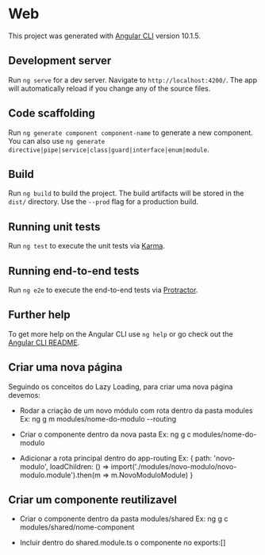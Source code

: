 # Web

This project was generated with [Angular CLI](https://github.com/angular/angular-cli) version 10.1.5.

## Development server

Run `ng serve` for a dev server. Navigate to `http://localhost:4200/`. The app will automatically reload if you change any of the source files.

## Code scaffolding

Run `ng generate component component-name` to generate a new component. You can also use `ng generate directive|pipe|service|class|guard|interface|enum|module`.

## Build

Run `ng build` to build the project. The build artifacts will be stored in the `dist/` directory. Use the `--prod` flag for a production build.

## Running unit tests

Run `ng test` to execute the unit tests via [Karma](https://karma-runner.github.io).

## Running end-to-end tests

Run `ng e2e` to execute the end-to-end tests via [Protractor](http://www.protractortest.org/).

## Further help

To get more help on the Angular CLI use `ng help` or go check out the [Angular CLI README](https://github.com/angular/angular-cli/blob/master/README.md).

## Criar uma nova página

Seguindo os conceitos do Lazy Loading, para criar uma nova página devemos:

- Rodar a criação de um novo módulo com rota dentro da pasta modules
Ex: ng g m modules/nome-do-modulo --routing

- Criar o componente dentro da nova pasta
Ex: ng g c modules/nome-do-modulo

- Adicionar a rota principal dentro do app-routing
Ex: {
    path: 'novo-modulo',
    loadChildren: () => import('./modules/novo-modulo/novo-modulo.module').then(m => m.NovoModuloModule)
  }

## Criar um componente reutilizavel

- Criar o componente dentro da pasta modules/shared
Ex: ng g c modules/shared/nome-component

- Incluir dentro do shared.module.ts o componente no exports:[]